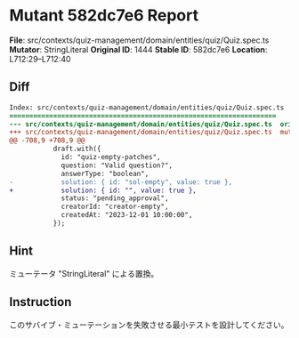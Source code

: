 # Mutant 582dc7e6 Report

**File**: src/contexts/quiz-management/domain/entities/quiz/Quiz.spec.ts
**Mutator**: StringLiteral
**Original ID**: 1444
**Stable ID**: 582dc7e6
**Location**: L712:29–L712:40

## Diff

```diff
Index: src/contexts/quiz-management/domain/entities/quiz/Quiz.spec.ts
===================================================================
--- src/contexts/quiz-management/domain/entities/quiz/Quiz.spec.ts	original
+++ src/contexts/quiz-management/domain/entities/quiz/Quiz.spec.ts	mutated #1444
@@ -708,9 +708,9 @@
           draft.with({
             id: "quiz-empty-patches",
             question: "Valid question?",
             answerType: "boolean",
-            solution: { id: "sol-empty", value: true },
+            solution: { id: "", value: true },
             status: "pending_approval",
             creatorId: "creator-empty",
             createdAt: "2023-12-01 10:00:00",
           });
```

## Hint

ミューテータ "StringLiteral" による置換。

## Instruction

このサバイブ・ミューテーションを失敗させる最小テストを設計してください。
